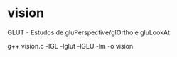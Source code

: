 # vision
GLUT - Estudos de gluPerspective/glOrtho e gluLookAt

g++ vision.c  -lGL -lglut -lGLU -lm -o vision
